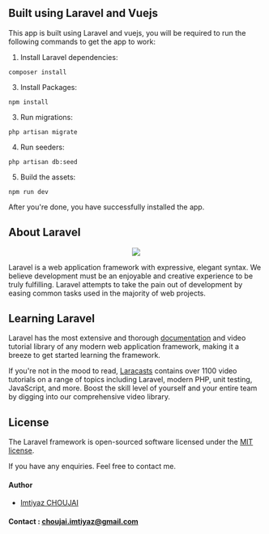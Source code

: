 ## Built using Laravel and Vuejs

This app is built using Laravel and vuejs, you will be required to run the following commands to get the app to work:

1. Install Laravel dependencies:

 `composer install`

3. Install Packages:

 `npm install`

3. Run migrations:

 `php artisan migrate`
 
 4. Run seeders:

 `php artisan db:seed`
 
 5. Build the assets:
  
  `npm run dev`
 
 After you're done, you have successfully installed the app.


## About Laravel

<p align="center"><img src="https://laravel.com/assets/img/components/logo-laravel.svg"></p>

Laravel is a web application framework with expressive, elegant syntax. We believe development must be an enjoyable and creative experience to be truly fulfilling. Laravel attempts to take the pain out of development by easing common tasks used in the majority of web projects.

## Learning Laravel

Laravel has the most extensive and thorough [documentation](https://laravel.com/docs) and video tutorial library of any modern web application framework, making it a breeze to get started learning the framework.

If you're not in the mood to read, [Laracasts](https://laracasts.com) contains over 1100 video tutorials on a range of topics including Laravel, modern PHP, unit testing, JavaScript, and more. Boost the skill level of yourself and your entire team by digging into our comprehensive video library.

## License

The Laravel framework is open-sourced software licensed under the [MIT license](https://opensource.org/licenses/MIT).


If you have any enquiries. Feel free to contact me.

#### Author

+ [Imtiyaz CHOUJAI](https://github.com/Imtiyaz-CHOUJAI)


#### Contact : choujai.imtiyaz@gmail.com
